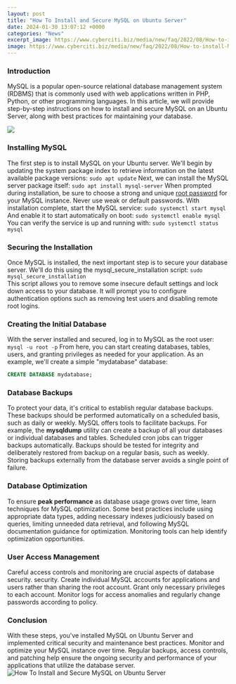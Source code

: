 ```yaml
---
layout: post
title: "How To Install and Secure MySQL on Ubuntu Server"
date: 2024-01-30 13:07:12 +0000
categories: "News"
excerpt_image: https://www.cyberciti.biz/media/new/faq/2022/08/How-to-install-MySQL-server-on-Ubuntu-22.04-LTS-Linux.png
image: https://www.cyberciti.biz/media/new/faq/2022/08/How-to-install-MySQL-server-on-Ubuntu-22.04-LTS-Linux.png
---
```


### Introduction
MySQL is a popular open-source relational database management system (RDBMS) that is commonly used with web applications written in PHP, Python, or other programming languages. In this article, we will provide step-by-step instructions on how to install and secure MySQL on an Ubuntu Server, along with best practices for maintaining your database.

![](https://phoenixnap.com/kb/wp-content/uploads/2021/06/secure-mysql-on-ubuntu.png)
### Installing MySQL
The first step is to install MySQL on your Ubuntu server. We'll begin by updating the system package index to retrieve information on the latest available package versions:
`sudo apt update`
Next, we can install the MySQL server package itself:
`sudo apt install mysql-server`
When prompted during installation, be sure to choose a strong and unique [root password](https://store.fi.io.vn/womens-girl-moldovan-moldova-flag-unicorn-women-2) for your MySQL instance. Never use weak or default passwords. 
With installation complete, start the MySQL service: 
`sudo systemctl start mysql`
And enable it to start automatically on boot:
`sudo systemctl enable mysql`
You can verify the service is up and running with:
`sudo systemctl status mysql`
### Securing the Installation
Once MySQL is installed, the next important step is to secure your database server. We'll do this using the mysql_secure_installation script:
`sudo mysql_secure_installation`  
This script allows you to remove some insecure default settings and lock down access to your database. It will prompt you to configure authentication options such as removing test users and disabling remote root logins.
### Creating the Initial Database 
With the server installed and secured, log in to MySQL as the root user:
`mysql -u root -p`
From here, you can start creating databases, tables, users, and granting privileges as needed for your application. As an example, we'll create a simple "mydatabase" database:
```sql
CREATE DATABASE mydatabase;
```
### Database Backups
To protect your data, it's critical to establish regular database backups. These backups should be performed automatically on a scheduled basis, such as daily or weekly.
MySQL offers tools to facilitate backups. For example, the **mysqldump** utility can create a backup of all your databases or individual databases and tables. Scheduled cron jobs can trigger backups automatically. 
Backups should be tested for integrity and deliberately restored from backup on a regular basis, such as weekly. Storing backups externally from the database server avoids a single point of failure.
### Database Optimization
To ensure **peak performance** as database usage grows over time, learn techniques for MySQL optimization. Some best practices include using appropriate data types, adding necessary indexes judiciously based on queries, limiting unneeded data retrieval, and following MySQL documentation guidance for optimization. Monitoring tools can help identify optimization opportunities.
### User Access Management
Careful access controls and monitoring are crucial aspects of database security. security. Create individual MySQL accounts for applications and users rather than sharing the root account. Grant only necessary privileges to each account. Monitor logs for access anomalies and regularly change passwords according to policy.
### Conclusion
With these steps, you've installed MySQL on Ubuntu Server and implemented critical security and maintenance best practices. Monitor and optimize your MySQL instance over time. Regular backups, access controls, and patching help ensure the ongoing security and performance of your applications that utilize the database server.
![How To Install and Secure MySQL on Ubuntu Server](https://www.cyberciti.biz/media/new/faq/2022/08/How-to-install-MySQL-server-on-Ubuntu-22.04-LTS-Linux.png)